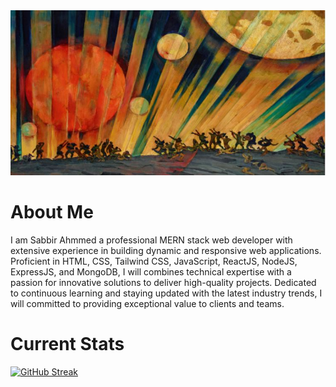 <img src="./blog.JPG" alt="Mokkapps GitHub README header image">
<h1>About Me</h1>
<p>I am Sabbir Ahmmed a professional MERN stack web developer with extensive experience in building dynamic and responsive web applications. Proficient in HTML, CSS, Tailwind CSS, JavaScript, ReactJS, NodeJS, ExpressJS, and MongoDB, I will combines technical expertise with a passion for innovative solutions to deliver high-quality projects. Dedicated to continuous learning and staying updated with the latest industry trends, I will committed to providing exceptional value to clients and teams.</p>
<h1>Current Stats</h1>
<a href="https://git.io/streak-stats"><img src="https://streak-stats.demolab.com?user=sabbir347256&theme=javascript-dark&hide_border=true" alt="GitHub Streak" /></a>

